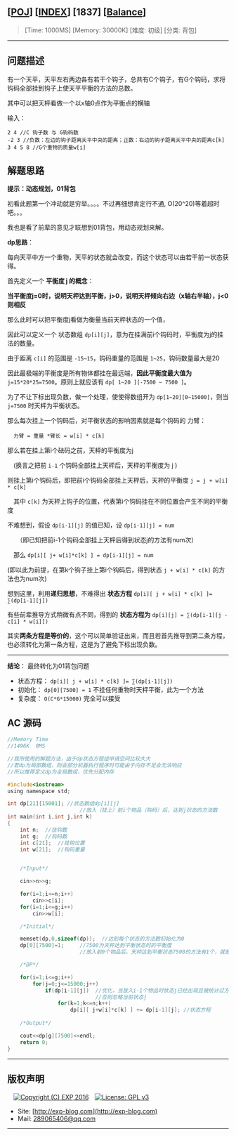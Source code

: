 ## [[POJ](http://poj.org/)] [[INDEX](https://github.com/lyy289065406/POJ-Solving-Reports)] [1837] [[Balance](http://poj.org/problem?id=1837)]

> [Time: 1000MS] [Memory: 30000K] [难度: 初级] [分类: 背包]

------

## 问题描述

有一个天平，天平左右两边各有若干个钩子，总共有C个钩子，有G个钩码，求将钩码全部挂到钩子上使天平平衡的方法的总数。

其中可以把天枰看做一个以x轴0点作为平衡点的横轴

输入：

```
2 4 //C 钩子数 与 G钩码数
-2 3 //负数：左边的钩子距离天平中央的距离；正数：右边的钩子距离天平中央的距离c[k]
3 4 5 8 //G个重物的质量w[i]
```


## 解题思路

**提示：动态规划，01背包**

初看此题第一个冲动就是穷举。。。。不过再细想肯定行不通, O(20^20)等着超时吧。。。

我也是看了前辈的意见才联想到01背包，用动态规划来解。


**dp思路**：

每向天平中方一个重物，天平的状态就会改变，而这个状态可以由若干前一状态获得。


首先定义一个 **平衡度 j 的概念**：

**当平衡度j=0时，说明天枰达到平衡，j>0，说明天枰倾向右边（x轴右半轴），j<0则相反**

那么此时可以把平衡度j看做为衡量当前天枰状态的一个值，

因此可以定义一个 状态数组 `dp[i][j]`，意为在挂满前i个钩码时，平衡度为j的挂法的数量。

由于距离 `c[i]` 的范围是 `-15~15`，钩码重量的范围是 `1~25`，钩码数量最大是20

因此最极端的平衡度是所有物体都挂在最远端，**因此平衡度最大值为** `j=15*20*25=7500`。原则上就应该有 `dp[ 1~20 ][-7500 ~ 7500 ]`。

为了不让下标出现负数，做一个处理，使使得数组开为 `dp[1~20][0~15000]`，则当 `j=7500` 时天枰为平衡状态。

 

那么每次挂上一个钩码后，对平衡状态的影响因素就是每个钩码的 力臂：

　`力臂 = 重量 *臂长 = w[i] * c[k]`

那么若在挂上第i个砝码之前，天枰的平衡度为j

　(换言之把前 `i-1` 个钩码全部挂上天枰后，天枰的平衡度为 j )

则挂上第i个钩码后，即把前i个钩码全部挂上天枰后，天枰的平衡度 `j = j + w[i] * c[k]`

　其中 `c[k]` 为天枰上钩子的位置，代表第i个钩码挂在不同位置会产生不同的平衡度

 

不难想到，假设 `dp[i-1][j]` 的值已知，设 `dp[i-1][j] = num`

　　（即已知把前i-1个钩码全部挂上天枰后得到状态j的方法有num次）

　那么 `dp[i][ j+ w[i]*c[k] ] = dp[i-1][j] = num`

(即以此为前提，在第k个钩子挂上第i个钩码后，得到状态 `j + w[i] * c[k]` 的方法也为num次)

 

想到这里，利用**递归思想**，不难得出 **状态方程** `dp[i][ j + w[i] * c[k] ]= ∑(dp[i-1][j])`

有些前辈推导方式稍微有点不同，得到的 **状态方程为** `dp[i][j] = ∑(dp[i-1][j - c[i] * w[i]])`
 

其实**两条方程是等价的**，这个可以简单验证出来，而且若首先推导到第二条方程，也必须转化为第一条方程，这是为了避免下标出现负数。

------

**结论**： 最终转化为01背包问题

- 状态方程： `dp[i][ j + w[i] * c[k] ]= ∑(dp[i-1][j])`
- 初始化： `dp[0][7500] = 1`   不挂任何重物时天枰平衡，此为一个方法
- 复杂度： `O(C*G*15000)`  完全可以接受


## AC 源码


```c
//Memory Time 
//1496K  0MS 

//我所使用的解题方法，由于dp状态方程组申请空间比较大大
//若dp为局部数组，则会部分机器执行程序时可能由于内存不足会无法响应
//所以推荐定义dp为全局数组，优先分配内存

#include<iostream>
using namespace std;

int dp[21][15001]; //状态数组dp[i][j]
	                   //放入（挂上）前i个物品（钩码）后，达到j状态的方法数
int main(int i,int j,int k)
{
	int n;  //挂钩数
	int g;  //钩码数
	int c[21];  //挂钩位置
	int w[21];  //钩码重量

	
	/*Input*/

	cin>>n>>g;

	for(i=1;i<=n;i++)
		cin>>c[i];
	for(i=1;i<=g;i++)
		cin>>w[i];

	/*Initial*/

	memset(dp,0,sizeof(dp));  //达到每个状态的方法数初始化为0
	dp[0][7500]=1;     //7500为天枰达到平衡状态时的平衡度
	                   //放入前0个物品后，天枰达到平衡状态7500的方法有1个，就是不挂钩码

	/*DP*/

	for(i=1;i<=g;i++)
		for(j=0;j<=15000;j++)
			if(dp[i-1][j])  //优化，当放入i-1个物品时状态j已经出现且被统计过方法数，则直接使用统计结果
				            //否则忽略当前状态j
				for(k=1;k<=n;k++)
					dp[i][ j+w[i]*c[k] ] += dp[i-1][j]; //状态方程
	
	/*Output*/

	cout<<dp[g][7500]<<endl;
	return 0;
}
```

------

## 版权声明

　[![Copyright (C) EXP,2016](https://img.shields.io/badge/Copyright%20(C)-EXP%202016-blue.svg)](http://exp-blog.com)　[![License: GPL v3](https://img.shields.io/badge/License-GPL%20v3-blue.svg)](https://www.gnu.org/licenses/gpl-3.0)
  

- Site: [http://exp-blog.com](http://exp-blog.com) 
- Mail: <a href="mailto:289065406@qq.com?subject=[EXP's Github]%20Your%20Question%20（请写下您的疑问）&amp;body=What%20can%20I%20help%20you?%20（需要我提供什么帮助吗？）">289065406@qq.com</a>


------
